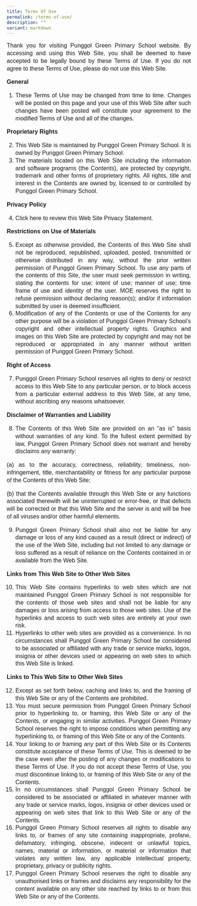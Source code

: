 ```yaml
---
title: Terms Of Use
permalink: /terms-of-use/
description: ""
variant: markdown
---
```

<p style="line-height:1.3; font-size:16px; font-family:Arial; text-align:justify;">Thank you for visiting Punggol Green Primary School website. By accessing and using this Web Site, you shall be deemed to have accepted to be legally bound by these Terms of Use. If you do not agree to these Terms of Use, please do not use this Web Site.
	 
</p><p style="line-height:1.3; font-size:16px; font-family:Arial; text-align:justify;"> <b>General </b>
	
  </p><ol> <p></p><li style="line-height:1.3; font-size:16px; font-family:Arial; text-align:justify;">These Terms of Use may be changed from time to time. Changes will be posted on this page and your use of this Web Site after such changes have been posted will constitute your agreement to the modified Terms of Use and all of the changes. </li>
<p></p></ol>

<p style="line-height:1.3; font-size:16px; font-family:Arial; text-align:justify;">
 <b>Proprietary Rights </b>
	
 </p><ol start="2" type="1"><p></p><li style="line-height:1.3; font-size:16px; font-family:Arial; text-align:justify;">This Web Site is maintained by Punggol Green Primary School. It is owned by Punggol Green Primary School.</li>
   <li style="line-height:1.3; font-size:16px; font-family:Arial; text-align:justify;">The materials located on this Web Site including the information and software programs (the Contents), are protected by copyright, trademark and other forms of proprietary rights. All rights, title and interest in the Contents are owned by, licensed to or controlled by Punggol Green Primary School.</li>
<p></p></ol>

<p style="line-height:1.3; font-size:16px; font-family:Arial; text-align:justify;">
 <b>Privacy Policy </b>
	
  </p><ol start="4" type="1"> <p></p><li style="line-height:1.3; font-size:16px; font-family:Arial; text-align:justify;">Click here to review this Web Site Privacy Statement.</li><p></p></ol>
   
<p style="line-height:1.3; font-size:16px; font-family:Arial; text-align:justify;">
 <b>Restrictions on Use of Materials  </b>
	
   </p><ol start="5" type="1"><p></p><li style="line-height:1.3; font-size:16px; font-family:Arial; text-align:justify;">Except as otherwise provided, the Contents of this Web Site shall not be reproduced, republished, uploaded, posted, transmitted or otherwise distributed in any way, without the prior written permission of Punggol Green Primary School. To use any parts of the contents of this Site, the user must seek permission in writing, stating the contents for use; intent of use; manner of use; time frame of use and identity of the user. MOE reserves the right to refuse permission without declaring reason(s); and/or if information submitted by user is deemed insufficient. </li>
   <li style="line-height:1.3; font-size:16px; font-family:Arial; text-align:justify;">Modification of any of the Contents or use of the Contents for any other purpose will be a violation of Punggol Green Primary School’s copyright and other intellectual property rights. Graphics and images on this Web Site are protected by copyright and may not be reproduced or appropriated in any manner without written permission of Punggol Green Primary School.</li><p></p></ol>

<p style="line-height:1.3; font-size:16px; font-family:Arial; text-align:justify;">
 <b>Right of Access </b>
    </p><ol start="7" type="1"><p></p><li style="line-height:1.3; font-size:16px; font-family:Arial; text-align:justify;">Punggol Green Primary School reserves all rights to deny or restrict access to this Web Site to any particular person, or to block access from a particular external address to this Web Site, at any time, without ascribing any reasons whatsoever. </li><p></p></ol>

<p style="line-height:1.3; font-size:16px; font-family:Arial; text-align:justify;">
 <b>Disclaimer of Warranties and Liability</b><br>

   </p><ol start="8" type="1"><p></p><li style="line-height:1.3; font-size:16px; font-family:Arial; text-align:justify;">The Contents of this Web Site are provided on an "as is" basis without warranties of any kind. To the fullest extent permitted by law, Punggol Green Primary School does not warrant and hereby disclaims any warranty: </li></ol>
   <p style="line-height:1.3; font-size:16px; font-family:Arial; text-align:justify;"> (a) as to the accuracy, correctness, reliability, timeliness, non-infringement, title, merchantability or fitness for any particular purpose of the Contents of this Web Site; </p>  
	   <p style="line-height:1.3; font-size:16px; font-family:Arial; text-align:justify;"> (b) that the Contents available through this Web Site or any functions associated therewith will be uninterrupted or error-free, or that defects will be corrected or that this Web Site and the server is and will be free of all viruses and/or other harmful elements. </p>  
<p></p><ol start="9" type="1"><p></p><li style="line-height:1.3; font-size:16px; font-family:Arial; text-align:justify;">Punggol Green Primary School shall also not be liable for any damage or loss of any kind caused as a result (direct or indirect) of the use of the Web Site, including but not limited to any damage or loss suffered as a result of reliance on the Contents contained in or available from the Web Site.  </li></ol>
	 
<p style="line-height:1.3; font-size:16px; font-family:Arial; text-align:justify;">
 <b>Links from This Web Site to Other Web Sites </b><br>
	 </p><ol start="10" type="1"><p></p><li style="line-height:1.3; font-size:16px; font-family:Arial; text-align:justify;">This Web Site contains hyperlinks to web sites which are not maintained Punggol Green Primary School is not responsible for the contents of those web sites and shall not be liable for any damages or loss arising from access to those web sites. Use of the hyperlinks and access to such web sites are entirely at your own risk.  </li>
	 <li style="line-height:1.3; font-size:16px; font-family:Arial; text-align:justify;">Hyperlinks to other web sites are provided as a convenience. In no circumstances shall Punggol Green Primary School be considered to be associated or affiliated with any trade or service marks, logos, insignia or other devices used or appearing on web sites to which this Web Site is linked. </li>
<p></p></ol>

<p style="line-height:1.3; font-size:16px; font-family:Arial; text-align:justify;">
 <b>Links to This Web Site to Other Web Sites </b><br>
	 </p><ol start="12" type="1"><p></p><li style="line-height:1.3; font-size:16px; font-family:Arial; text-align:justify;">Except as set forth below, caching and links to, and the framing of this Web Site or any of the Contents are prohibited.</li>
	 <li style="line-height:1.3; font-size:16px; font-family:Arial; text-align:justify;">You must secure permission from Punggol Green Primary School prior to hyperlinking to, or framing, this Web Site or any of the Contents, or engaging in similar activities. Punggol Green Primary School reserves the right to impose conditions when permitting any hyperlinking to, or framing of this Web Site or any of the Contents. </li>
	<li style="line-height:1.3; font-size:16px; font-family:Arial; text-align:justify;">Your linking to or framing any part of this Web Site or its Contents constitute acceptance of these Terms of Use. This is deemed to be the case even after the posting of any changes or modifications to these Terms of Use. If you do not accept these Terms of Use, you must discontinue linking to, or framing of this Web Site or any of the Contents. </li>
	<li style="line-height:1.3; font-size:16px; font-family:Arial; text-align:justify;">In no circumstances shall Punggol Green Primary School be considered to be associated or affiliated in whatever manner with any trade or service marks, logos, insignia or other devices used or appearing on web sites that link to this Web Site or any of the Contents.  </li>
<li style="line-height:1.3; font-size:16px; font-family:Arial; text-align:justify;">Punggol Green Primary School reserves all rights to disable any links to, or frames of any site containing inappropriate, profane, defamatory, infringing, obscene, indecent or unlawful topics, names, material or information, or material or information that violates any written law, any applicable intellectual property, proprietary, privacy or publicity rights.  </li>
	<li style="line-height:1.3; font-size:16px; font-family:Arial; text-align:justify;">Punggol Green Primary School reserves the right to disable any unauthorised links or frames and disclaims any responsibility for the content available on any other site reached by links to or from this Web Site or any of the Contents.  </li>
<p></p></ol>



<p></p><p></p>